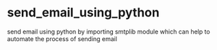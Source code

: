 # send_email_using_python

send email using python by importing smtplib module which can help to automate the process of sending email
